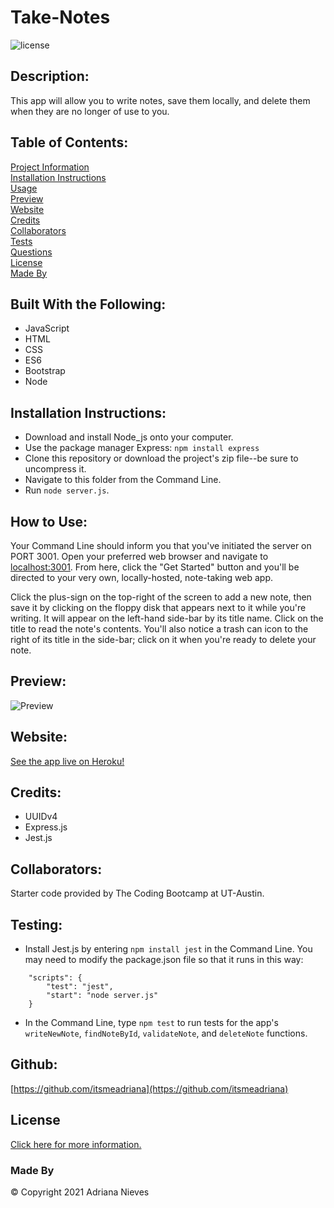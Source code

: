 
# Take-Notes
![license](https://img.shields.io/badge/license-gitHub-blue)

## Description: 
This app will allow you to write notes, save them locally, and delete them when they are no longer of use to you.
    
## Table of Contents:
[Project Information](#take-notes)<br />[Installation Instructions](#installation-instructions)<br />[Usage](#how-to-use)<br />[Preview](#preview)<br />[Website](#website)<br />[Credits](#credits)<br />[Collaborators](#collaborators)<br />[Tests](#testing)<br />[Questions](#questions)<br />[License](#license)<br />[Made By](#made-by)

## Built With the Following:
- JavaScript
- HTML
- CSS
- ES6
- Bootstrap
- Node

## Installation Instructions:
- Download and install Node_js onto your computer.
 - Use the package manager Express:
```npm install express```
 - Clone this repository or download the project's zip file--be sure to uncompress it.
 - Navigate to this folder from the Command Line.
 - Run ```node server.js```.

## How to Use:
Your Command Line should inform you that you've initiated the server on PORT 3001. Open your preferred web browser and navigate to [localhost:3001](http://localhost:3001). From here, click the "Get Started" button and you'll be directed to your very own, locally-hosted, note-taking web app. 

Click the plus-sign on the top-right of the screen to add a new note, then save it by clicking on the floppy disk that appears next to it while you're writing. It will appear on the left-hand side-bar by its title name. Click on the title to read the note's contents. You'll also notice a trash can icon to the right of its title in the side-bar; click on it when you're ready to delete your note.
    
## Preview:
![Preview](./public/assets/images/Take-Notes-Screenshot.png)
    
## Website:
[See the app live on Heroku!](https://secure-cliffs-34490.herokuapp.com)

## Credits:
- UUIDv4 
- Express.js 
- Jest.js

## Collaborators:
Starter code provided by The Coding Bootcamp at UT-Austin.

## Testing:
- Install Jest.js by entering ```npm install jest``` in the Command Line. You may need to modify the package.json file so that it runs in this way: 
```
    "scripts": {
        "test": "jest",
        "start": "node server.js"
    }
  ```
 
- In the Command Line, type ```npm test``` to run tests for the app's ```writeNewNote```, ```findNoteById```, ```validateNote```, and ```deleteNote``` functions.

## Github: 
[https://github.com/itsmeadriana](https://github.com/itsmeadriana)


## License
[Click here for more information.](https://choosealicense.com/licenses/mit/)

### Made By
© Copyright 2021 Adriana Nieves
